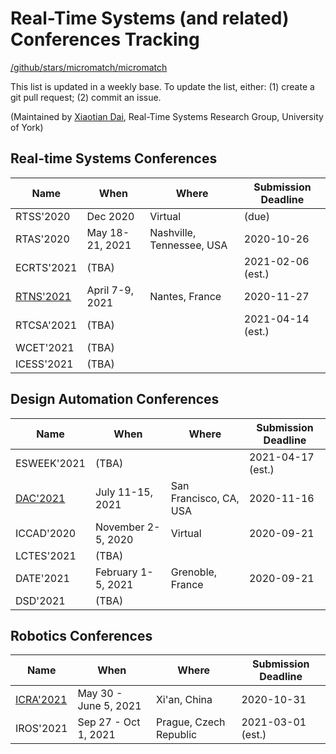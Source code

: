 # Real-Time Systems (and related) Conferences Tracking
[/github/stars/micromatch/micromatch](https://badgen.net/github/stars/micromatch/micromatch)

This list is updated in a weekly base. To update the list, either: (1) create a git pull request; (2) commit an issue.

(Maintained by [Xiaotian Dai](http://www.xiaotiandai.com), Real-Time Systems Research Group, University of York)

## Real-time Systems Conferences

| Name                          | When | Where | Submission Deadline |
|-------------------------------|------|-------|----------------|
| RTSS'2020                     | Dec 2020 | Virtual | (due)               |
| RTAS'2020                     | May 18-21, 2021 | Nashville, Tennessee, USA | 2020-10-26 |
| ECRTS'2021                    | (TBA) |       | 2021-02-06 (est.) |
| [RTNS'2021](https://rtns2021.univ-nantes.fr/) | April 7-9, 2021 | Nantes, France | 2020-11-27 |
| RTCSA'2021                    | (TBA) |       | 2021-04-14 (est.) |
| WCET'2021                     | (TBA) |       |                |
| ICESS'2021                    | (TBA) |       |                |


## Design Automation Conferences

| Name                          | When | Where | Submission Deadline |
|-------------------------------|------|-------|----------------|
| ESWEEK'2021                   | (TBA) |       | 2021-04-17 (est.) |
| [DAC'2021](https://dac.com/call-for-contributions) | July 11-15, 2021 | San Francisco, CA, USA | 2020-11-16 |
| ICCAD'2020                    | November 2-5, 2020 | Virtual | 2020-09-21 |
| LCTES'2021                    | (TBA) |       |                |
| DATE'2021                     | February 1-5, 2021 | Grenoble, France | 2020-09-21 |
| DSD'2021                      | (TBA) |       |                |


## Robotics Conferences

| Name                        | When | Where | Submission Deadline |
|-----------------------------|------|-------|----------------|
| [ICRA'2021](http://www.icra2021.org/) | May 30 - June 5, 2021 | Xi'an, China | 2020-10-31 |
| IROS'2021             | Sep 27 - Oct 1, 2021 | Prague, Czech Republic | 2021-03-01 (est.) |
